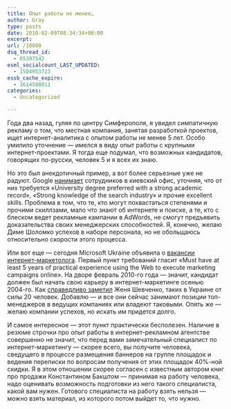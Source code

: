 ```yaml
---
title: Опыт работы не менее…
author: Gray
type: posts
date: 2010-02-09T08:34:34+00:00
excerpt:
url: /10080
dsq_thread_id:
  - 65397542
esml_socialcount_LAST_UPDATED:
  - 1504953723
essb_cache_expire:
  - 1614580811
categories:
  - Uncategorized

---
```








Года два назад, гуляя по центру Симферополя, я увидел симпатичную рекламу о том, что местная компания, занятая разработкой проектов, ищет интернет-аналитика с опытом работы не менее 5 лет. Особо умилило уточнение — имелся в виду опыт работы с крупными интернет-проектами. Я тогда еще подумал, что возможных кандидатов, говорящих по-русски, человек 5 и я всех их знаю.

Но это был анекдотичный пример, а вот более серьезные уже не радуют. Google [нанимает][1] сотрудников в киевский офис, уточняя, что от них требуется «University degree preferred with a strong academic record», «Strong knowledge of the search industry» и прочие excellent skills. Проблема в том, что те, кто могут похвастаться степенями и прочими скиллзами, мало что знают об интернете и поиске, а те, кто с блеском ведет рекламные кампании в AdWords, не смогут предъявить доказательства своих менеджерских способностей. Я, конечно, желаю Диме Шоломко успехов в наборе персонала, но не обольщаюсь относительно скорости этого процесса.

Или вот еще — сегодня Microsoft Ukraine объявила о [вакансии интернет-маркетолога][2]. Первый пункт требований гласит «Must have at least 5 years of practical experience using the Web to execute marketing campaigns online». На дворе февраль <nobr>2010-го</nobr> года — значит, кандидат должен был начать свою карьеру в интернет-маркетинге осенью <nobr>2004-го.</nobr> Как [справедливо заметил][3] Женя Шевченко, таких в Украине от силы 20 человек. Добавлю — и все они сейчас занимают позиции топ-менеджеров в ведущих компаниях или владеют таковыми. Опять же — желаю компании успехов, но искать им придется долго.

И самое интересное — этот пункт практически бесполезен. Наличие в резюме строчки про опыт работы в интернет-рекламном агентстве совершенно не значит, что перед вами замечательный специалист по интернет-маркетингу — скорее всего, вы получите человека, сведущего в процессе размещения баннеров на группе площадок и ведения переписки по вопросам получения от этих площадок 40%-ной скидки. Я в этом отношении скорее согласен с известным автором книг про продажи Константином Бакштом — принимая на работу человека, надо оценивать возможность подготовки из него такого специалиста, какой вам нужен. Готового специалиста на работу взять нельзя — можно взять материал, из которого потом выйдет то, что нужно.

 [1]: http://www.google.com.ua/intl/ru/jobs/
 [2]: http://hh.ua/vacancy/2581525
 [3]: http://twitter.com/acekievua/status/8845895428